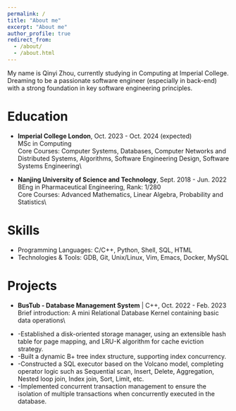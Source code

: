 ```yaml
---
permalink: /
title: "About me"
excerpt: "About me"
author_profile: true
redirect_from: 
  - /about/
  - /about.html
---
```


My name is Qinyi Zhou, currently studying in Computing at Imperial College. Dreaming to be a passionate software engineer (especially in back-end) with a strong foundation in key software engineering principles. 

Education
======
*    **Imperial College London**, Oct. 2023 - Oct. 2024 (expected)\
MSc in Computing\
Core Courses: Computer Systems, Databases, Computer Networks and Distributed Systems, Algorithms, Software Engineering Design,   Software Systems Engineering\
  
*    **Nanjing University of Science and Technology**, Sept. 2018 - Jun. 2022\
BEng in Pharmaceutical Engineering, Rank: 1/280\
Core Courses: Advanced Mathematics, Linear Algebra, Probability and Statistics\


Skills
======
- Programming Languages: C/C++, Python, Shell, SQL, HTML
- Technologies & Tools: GDB, Git, Unix/Linux, Vim, Emacs, Docker, MySQL


Projects
======
*    **BusTub - Database Management System** | C++, Oct. 2022 - Feb. 2023\
Brief introduction: A mini Relational Database Kernel containing basic data operations\          
- -Established a disk-oriented storage manager, using an extensible hash table for page mapping, and LRU-K algorithm for cache      eviction strategy.
- -Built a dynamic B+ tree index structure, supporting index concurrency.
- -Constructed a SQL executor based on the Volcano model, completing operator logic such as Sequential scan, Insert, Delete,        Aggregation, Nested loop join, Index join, Sort, Limit, etc.
- -Implemented concurrent transaction management to ensure the isolation of multiple transactions when concurrently executed in     the database.


